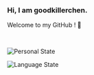 ### Hi, I am goodkillerchen.
Welcome to my GitHub ! 👋

<br>

![Personal State](https://github-readme-stats.vercel.app/api?username=goodkillerchen&show_icons=true)

![Language State](https://github-readme-stats.vercel.app/api/top-langs?username=goodkillerchen&langs_count=10&theme=tokyonight&layout=compact)
